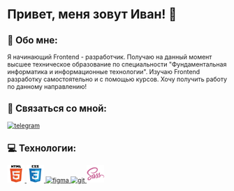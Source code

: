 # Привет, меня зовут Иван! 👋

## 🚀 Обо мне:
Я начинающий Frontend - разработчик.
Получаю на данный момент высшее техническое образование по специальности "Фундаментальная информатика и информационные технологии". 
Изучаю Frontend разработку самостоятельно и с помощью курсов.
Хочу получить работу по данному направлению!

## 🔗 Связаться со мной:
[![telegram]()](https://t.me/Futtur1stt)

<h2 align="left">💻 Технологии:</h2>
<p align="left"> 
<a href="https://www.w3.org/html/" target="_blank" rel="noreferrer"> <img src="https://raw.githubusercontent.com/devicons/devicon/master/icons/html5/html5-original-wordmark.svg" alt="html5" width="40" height="40"/> </a> 
<a href="https://www.w3schools.com/css/" target="_blank" rel="noreferrer"> <img src="https://raw.githubusercontent.com/devicons/devicon/master/icons/css3/css3-original-wordmark.svg" alt="css3" width="40" height="40"/> </a>
<a href="https://www.figma.com/" target="_blank" rel="noreferrer"> <img src="https://www.vectorlogo.zone/logos/figma/figma-icon.svg" alt="figma" width="30" height="30"/> </a> 
<a href="https://git-scm.com/" target="_blank" rel="noreferrer"> <img src="https://www.vectorlogo.zone/logos/git-scm/git-scm-icon.svg" alt="git" width="35" height="35"/> </a> 
<a href="https://sass-lang.com" target="_blank" rel="noreferrer"> <img src="https://raw.githubusercontent.com/devicons/devicon/master/icons/sass/sass-original.svg" alt="sass" width="40" height="40"/> </a> </p>
